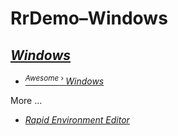 # RrDemo–Windows

## [*Windows*](http://windows.microsoft.com/)
- [<sup>*Awesome* › </sup>*Windows*](http://github.com/Awesome-Windows/Awesome)

More ...
- [*Rapid Environment Editor*](http://rapidee.com/)
